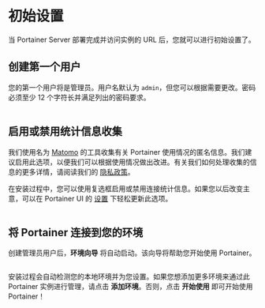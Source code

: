 # 初始设置

当 Portainer Server 部署完成并访问实例的 URL 后，您就可以进行初始设置了。

## 创建第一个用户

您的第一个用户将是管理员。用户名默认为 `admin`，但您可以根据需要更改。密码必须至少 12 个字符长并满足列出的密码要求。

<figure><img src="../..//assets/2.15-install-server-setup-user.png" alt=""><figcaption></figcaption></figure>

## 启用或禁用统计信息收集

我们使用名为 [Matomo](https://matomo.org/) 的工具收集有关 Portainer 使用情况的匿名信息。我们建议启用此选项，以便我们可以根据使用情况做出改进。有关我们如何处理收集的信息的更多详情，请阅读我们的 [隐私政策](https://www.portainer.io/privacy-policy)。

在安装过程中，您可以使用复选框启用或禁用连接统计信息。如果您以后改变主意，可以在 Portainer UI 的 [设置](../../../admin/settings/general.md#allow-the-collection-of-anonymous-statistics) 下轻松更新此选项。

<figure><img src="../..//assets/2.15-install-server-setup-matomo.png" alt=""><figcaption></figcaption></figure>

## 将 Portainer 连接到您的环境

创建管理员用户后，**环境向导** 将自动启动。该向导将帮助您开始使用 Portainer。

<figure><img src="../..//assets/2.15-install-server-setup-wizard.png" alt=""><figcaption></figcaption></figure>

安装过程会自动检测您的本地环境并为您设置。如果您想添加更多环境来通过此 Portainer 实例进行管理，请点击 **添加环境**。否则，点击 **开始使用** 即可开始使用 Portainer！
